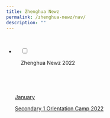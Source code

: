 ```yaml
---
title: Zhenghua Newz
permalink: /zhenghua-newz/nav/
description: ""
---
```

<ul class="jekyllcodex_accordion">

  <li>

    <input type="checkbox" id="accordion1">

    <label for="accordion1">Zhenghua Newz 2022</label>

    <div>

      <p><u>January</u></p>
			<p><a href="[https://moe-zhenghuasec-staging.netlify.app/)">Secondary 1 Orientation Camp 2022</a>
    </div>	
	</li>
</ul>
	
	